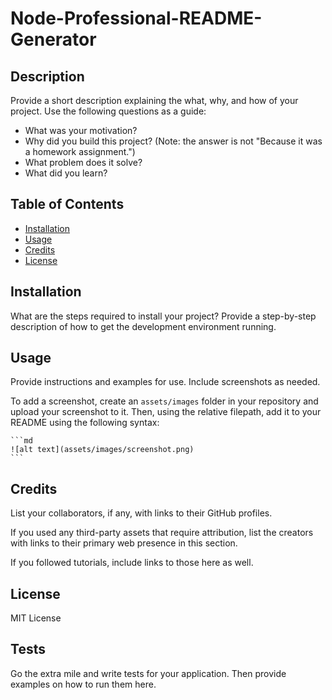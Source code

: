# Node-Professional-README-Generator

## Description

Provide a short description explaining the what, why, and how of your project. Use the following questions as a guide:

- What was your motivation?
- Why did you build this project? (Note: the answer is not "Because it was a homework assignment.")
- What problem does it solve?
- What did you learn?


## Table of Contents

- [Installation](#installation)
- [Usage](#usage)
- [Credits](#credits)
- [License](#license)


## Installation

What are the steps required to install your project? Provide a step-by-step description of how to get the development environment running.


## Usage

Provide instructions and examples for use. Include screenshots as needed.

To add a screenshot, create an `assets/images` folder in your repository and upload your screenshot to it. Then, using the relative filepath, add it to your README using the following syntax:

    ```md
    ![alt text](assets/images/screenshot.png)
    ```

## Credits

List your collaborators, if any, with links to their GitHub profiles.

If you used any third-party assets that require attribution, list the creators with links to their primary web presence in this section.

If you followed tutorials, include links to those here as well.


## License

MIT License


## Tests

Go the extra mile and write tests for your application. Then provide examples on how to run them here.
